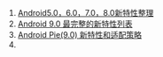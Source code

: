 1. [Android5.0，6.0，7.0，8.0新特性整理](https://blog.csdn.net/pochenpiji159/article/details/77727439)
2. [Android 9.0 最完整的新特性列表](https://baijiahao.baidu.com/s?id=1610506662242386397&wfr=spider&for=pc)
3. [Android Pie(9.0) 新特性和适配策略](https://www.jianshu.com/p/604b63d7efed)
4. 

